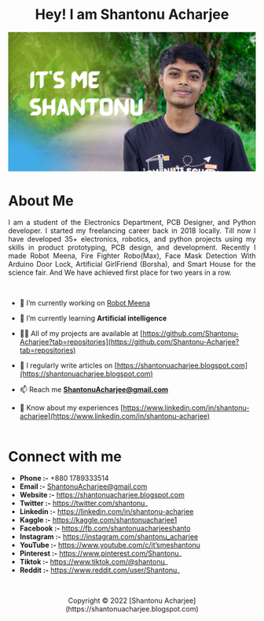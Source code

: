 <h1 align = "center">Hey! I am Shantonu Acharjee</h1>
<img src="./Photo/ShantonuAcharjeeThumbnail.png" alt="Shantonu Acharjee Photo" title="Shantonu Acharjee"/> <br>




# About Me
<p align = "justify">
I am a student of the Electronics Department, PCB Designer, and Python developer. I started my freelancing career back in 2018 locally. Till now I have developed 35+ electronics, robotics, and python projects using my skills in product prototyping, PCB design, and development. Recently I made Robot Meena, Fire Fighter Robo(Max), Face Mask Detection With Arduino Door Lock, Artificial GirlFriend (Borsha), and Smart House for the science fair. And We have achieved first place for two years in a row.
</p><br>




- 🔭 I’m currently working on [Robot Meena](https://github.com/Shantonu-Acharjee/Robot-Meena)

- 🌱 I’m currently learning **Artificial intelligence**

- 👨‍💻 All of my projects are available at [https://github.com/Shantonu-Acharjee?tab=repositories](https://github.com/Shantonu-Acharjee?tab=repositories)

- 📝 I regularly write articles on [https://shantonuacharjee.blogspot.com](https://shantonuacharjee.blogspot.com)

- 📫 Reach me **ShantonuAcharjee@gmail.com**

- 📄 Know about my experiences [https://www.linkedin.com/in/shantonu-acharjee](https://www.linkedin.com/in/shantonu-acharjee) <br> <br>


# Connect with me

- **Phone     :-** +880 1789333514
- **Email     :-** ShantonuAcharjee@gmail.com
- **Website   :-** https://shantonuacharjee.blogspot.com
- **Twitter   :-** https://twitter.com/shantonu_
- **Linkedin  :-** https://linkedin.com/in/shantonu-acharjee
- **Kaggle    :-** https://kaggle.com/shantonuacharjee1
- **Facebook  :-** https://fb.com/shantonuacharjeeshanto
- **Instagram :-** https://instagram.com/shantonu_acharjee
- **YouTube   :-** https://www.youtube.com/c/it’smeshantonu
- **Pinterest :-** https://www.pinterest.com/Shantonu_
- **Tiktok    :-** https://www.tiktok.com/@shantonu_
- **Reddit    :-** https://www.reddit.com/user/Shantonu_

<br> 

<p align = "center"> Copyright © 2022 [Shantonu Acharjee](https://shantonuacharjee.blogspot.com) </p>






